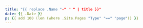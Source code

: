 ```yaml
---
title: "{{ replace .Name "-" " " | title }}"
date: {{ .Date }}
p: {{ add 100 (len (where .Site.Pages "Type" "==" "page")) }}
---
```


